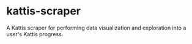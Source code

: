 # kattis-scraper
A Kattis scraper for performing data visualization and exploration into a user's Kattis progress.
